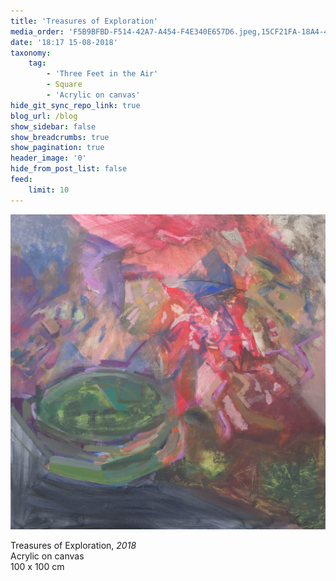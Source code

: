 ```yaml
---
title: 'Treasures of Exploration'
media_order: 'F5B9BFBD-F514-42A7-A454-F4E340E657D6.jpeg,15CF21FA-18A4-4621-881F-A3DF34D1A6E4.jpeg'
date: '18:17 15-08-2018'
taxonomy:
    tag:
        - 'Three Feet in the Air'
        - Square
        - 'Acrylic on canvas'
hide_git_sync_repo_link: true
blog_url: /blog
show_sidebar: false
show_breadcrumbs: true
show_pagination: true
header_image: '0'
hide_from_post_list: false
feed:
    limit: 10
---
```


![](15CF21FA-18A4-4621-881F-A3DF34D1A6E4.jpeg)  
  
Treasures of Exploration, _2018_  
Acrylic on canvas  
100 x 100 cm